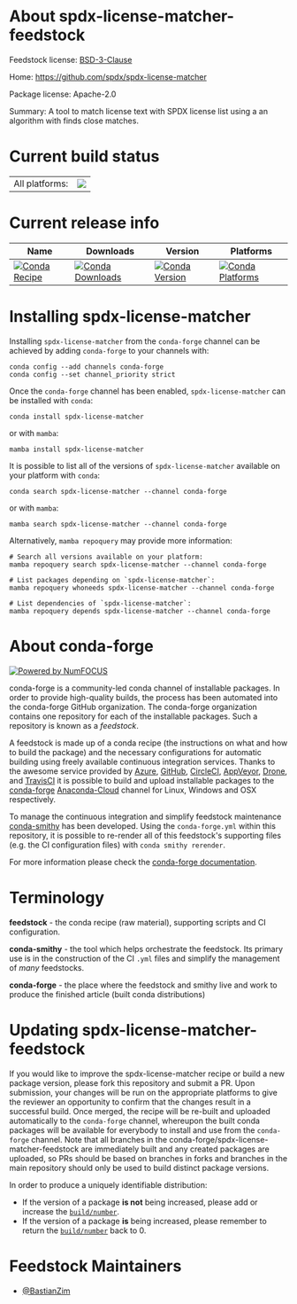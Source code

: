 About spdx-license-matcher-feedstock
====================================

Feedstock license: [BSD-3-Clause](https://github.com/conda-forge/spdx-license-matcher-feedstock/blob/main/LICENSE.txt)

Home: https://github.com/spdx/spdx-license-matcher

Package license: Apache-2.0

Summary: A tool to match license text with SPDX license list using a an algorithm with finds close matches.

Current build status
====================


<table><tr><td>All platforms:</td>
    <td>
      <a href="https://dev.azure.com/conda-forge/feedstock-builds/_build/latest?definitionId=15293&branchName=main">
        <img src="https://dev.azure.com/conda-forge/feedstock-builds/_apis/build/status/spdx-license-matcher-feedstock?branchName=main">
      </a>
    </td>
  </tr>
</table>

Current release info
====================

| Name | Downloads | Version | Platforms |
| --- | --- | --- | --- |
| [![Conda Recipe](https://img.shields.io/badge/recipe-spdx--license--matcher-green.svg)](https://anaconda.org/conda-forge/spdx-license-matcher) | [![Conda Downloads](https://img.shields.io/conda/dn/conda-forge/spdx-license-matcher.svg)](https://anaconda.org/conda-forge/spdx-license-matcher) | [![Conda Version](https://img.shields.io/conda/vn/conda-forge/spdx-license-matcher.svg)](https://anaconda.org/conda-forge/spdx-license-matcher) | [![Conda Platforms](https://img.shields.io/conda/pn/conda-forge/spdx-license-matcher.svg)](https://anaconda.org/conda-forge/spdx-license-matcher) |

Installing spdx-license-matcher
===============================

Installing `spdx-license-matcher` from the `conda-forge` channel can be achieved by adding `conda-forge` to your channels with:

```
conda config --add channels conda-forge
conda config --set channel_priority strict
```

Once the `conda-forge` channel has been enabled, `spdx-license-matcher` can be installed with `conda`:

```
conda install spdx-license-matcher
```

or with `mamba`:

```
mamba install spdx-license-matcher
```

It is possible to list all of the versions of `spdx-license-matcher` available on your platform with `conda`:

```
conda search spdx-license-matcher --channel conda-forge
```

or with `mamba`:

```
mamba search spdx-license-matcher --channel conda-forge
```

Alternatively, `mamba repoquery` may provide more information:

```
# Search all versions available on your platform:
mamba repoquery search spdx-license-matcher --channel conda-forge

# List packages depending on `spdx-license-matcher`:
mamba repoquery whoneeds spdx-license-matcher --channel conda-forge

# List dependencies of `spdx-license-matcher`:
mamba repoquery depends spdx-license-matcher --channel conda-forge
```


About conda-forge
=================

[![Powered by
NumFOCUS](https://img.shields.io/badge/powered%20by-NumFOCUS-orange.svg?style=flat&colorA=E1523D&colorB=007D8A)](https://numfocus.org)

conda-forge is a community-led conda channel of installable packages.
In order to provide high-quality builds, the process has been automated into the
conda-forge GitHub organization. The conda-forge organization contains one repository
for each of the installable packages. Such a repository is known as a *feedstock*.

A feedstock is made up of a conda recipe (the instructions on what and how to build
the package) and the necessary configurations for automatic building using freely
available continuous integration services. Thanks to the awesome service provided by
[Azure](https://azure.microsoft.com/en-us/services/devops/), [GitHub](https://github.com/),
[CircleCI](https://circleci.com/), [AppVeyor](https://www.appveyor.com/),
[Drone](https://cloud.drone.io/welcome), and [TravisCI](https://travis-ci.com/)
it is possible to build and upload installable packages to the
[conda-forge](https://anaconda.org/conda-forge) [Anaconda-Cloud](https://anaconda.org/)
channel for Linux, Windows and OSX respectively.

To manage the continuous integration and simplify feedstock maintenance
[conda-smithy](https://github.com/conda-forge/conda-smithy) has been developed.
Using the ``conda-forge.yml`` within this repository, it is possible to re-render all of
this feedstock's supporting files (e.g. the CI configuration files) with ``conda smithy rerender``.

For more information please check the [conda-forge documentation](https://conda-forge.org/docs/).

Terminology
===========

**feedstock** - the conda recipe (raw material), supporting scripts and CI configuration.

**conda-smithy** - the tool which helps orchestrate the feedstock.
                   Its primary use is in the construction of the CI ``.yml`` files
                   and simplify the management of *many* feedstocks.

**conda-forge** - the place where the feedstock and smithy live and work to
                  produce the finished article (built conda distributions)


Updating spdx-license-matcher-feedstock
=======================================

If you would like to improve the spdx-license-matcher recipe or build a new
package version, please fork this repository and submit a PR. Upon submission,
your changes will be run on the appropriate platforms to give the reviewer an
opportunity to confirm that the changes result in a successful build. Once
merged, the recipe will be re-built and uploaded automatically to the
`conda-forge` channel, whereupon the built conda packages will be available for
everybody to install and use from the `conda-forge` channel.
Note that all branches in the conda-forge/spdx-license-matcher-feedstock are
immediately built and any created packages are uploaded, so PRs should be based
on branches in forks and branches in the main repository should only be used to
build distinct package versions.

In order to produce a uniquely identifiable distribution:
 * If the version of a package **is not** being increased, please add or increase
   the [``build/number``](https://docs.conda.io/projects/conda-build/en/latest/resources/define-metadata.html#build-number-and-string).
 * If the version of a package **is** being increased, please remember to return
   the [``build/number``](https://docs.conda.io/projects/conda-build/en/latest/resources/define-metadata.html#build-number-and-string)
   back to 0.

Feedstock Maintainers
=====================

* [@BastianZim](https://github.com/BastianZim/)

